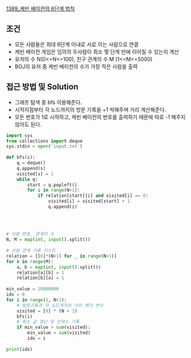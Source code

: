 [1389_케빈 베이컨의 6단계 법칙](https://www.acmicpc.net/problem/1389)


## 조건
- 모든 사람들은 최대 6단계 이내로 서로 아는 사람으로 연결
- 케빈 베이컨 게임은 임의의 두사람이 최소 몇 단계 만에 이어질 수 있는지 계산
- 유저의 수 N(0<=N<=100), 친구 관계의 수 M (1<=M<=5000)
- BOJ의 유저 중 케빈 베이컨의 수가 가장 작은 사람을 출력


## 접근 방법 및 Solution
- 그래프 탐색 중 bfs 이용해준다.
- 시작지점부터 각 노드까지의 방문 기록을 +1 씩해주며 거리 계산해준다.
- 모든 번호가 1로 시작하고, 케빈 베이컨의 번호를 출력하기 때문에 따로 -1 해주지 않아도 된다.

```PYTHON
import sys  
from collections import deque  
sys.stdin = open('input.txt')  
  
def bfs(s):  
    q = deque()  
    q.append(s)  
    visited[s] = 1  
    while q:  
        start = q.popleft()  
        for i in range(N+1):  
            if relation[start][i] and visited[i] == 0:  
                visited[i] = visited[start] + 1  
                q.append(i)  
  
  
  
  
# 사람 번호, 관계의 수  
N, M = map(int, input().split())  
  
# 사람 관계 기록 리스트  
relation = [[0]*(N+1) for _ in range(N+1)]  
for k in range(M):  
    a, b = map(int, input().split())  
    relation[a][b] = 1  
    relation[b][a] = 1  
  
min_value = 10000000  
idx = 0  
for i in range(1, N+1):  
    # 방문기록과 각 노드까지의 거리 체크 변수  
    visited = [0] * (N + 1)  
    bfs(i)  
    # 최소 값 갱신 및 인덱스 기록  
    if min_value > sum(visited):  
        min_value = sum(visited)  
        idx = i  
  
print(idx)
```